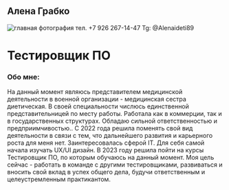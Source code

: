 ## Алена Грабко
![главная фотография](https://disk.yandex.ru/i/npOVIeKRubrObg)
тел. +7 926 267-14-47
Tg: @Alenaideti89
# Тестировщик ПО

### Обо мне:
На данный момент являюсь представителем медицинской деятельности в военной организации - медицинская сестра диетическая. В своей специальности числюсь единственной представительницей по месту работы. Работала как в коммерции, так и в государственных структурах. Обладаю сильной ответственностью и предприимчивостью..
С 2022 года решила поменять свой вид деятельности в связи с тем, что дальнейшего развития и карьерного роста для меня нет. Заинтересовалась сферой IT. Для себя самой начала изучать UX/UI дизайн. В 2023 году решила пойти на курсы Тестировщик ПО, по которым обучаюсь на данный момент.
Моя цель сейчас - работать в команде с другими тестировщиками, развиваться и вносить свой вклад в успех общего дела, будучи ответственным и целеустремленным практикантом.

